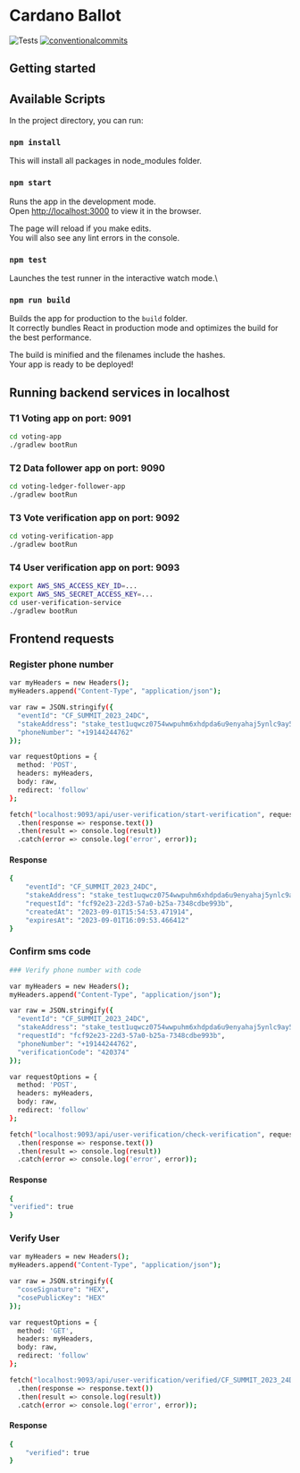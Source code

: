 # Cardano Ballot

<p align="left">
<img alt="Tests" src="https://github.com/cardano-foundation/cf-voting-app/actions/workflows/tests.yaml/badge.svg" />
<a href="https://conventionalcommits.org"><img alt="conventionalcommits" src="https://img.shields.io/badge/Conventional%20Commits-1.0.0-%23FE5196?logo=conventionalcommits" /></a>
</p>

## Getting started

## Available Scripts

In the project directory, you can run:

### `npm install`

This will install all packages in node_modules folder.

### `npm start`

Runs the app in the development mode.\
Open [http://localhost:3000](http://localhost:3000) to view it in the browser.

The page will reload if you make edits.\
You will also see any lint errors in the console.

### `npm test`

Launches the test runner in the interactive watch mode.\

### `npm run build`

Builds the app for production to the `build` folder.\
It correctly bundles React in production mode and optimizes the build for the best performance.

The build is minified and the filenames include the hashes.\
Your app is ready to be deployed!

## Running backend services in localhost

### T1 Voting app on port: 9091
```bash
cd voting-app
./gradlew bootRun
```
### T2 Data follower app on port: 9090
```bash
cd voting-ledger-follower-app
./gradlew bootRun
```
### T3 Vote verification app on port: 9092
```bash
cd voting-verification-app
./gradlew bootRun
```
### T4 User verification app on port: 9093
```bash
export AWS_SNS_ACCESS_KEY_ID=...
export AWS_SNS_SECRET_ACCESS_KEY=...
cd user-verification-service
./gradlew bootRun
```

## Frontend requests
### Register phone number
```bash
var myHeaders = new Headers();
myHeaders.append("Content-Type", "application/json");

var raw = JSON.stringify({
  "eventId": "CF_SUMMIT_2023_24DC",
  "stakeAddress": "stake_test1uqwcz0754wwpuhm6xhdpda6u9enyahaj5ynlc9ay5l4mlms4pyqyg",
  "phoneNumber": "+19144244762"
});

var requestOptions = {
  method: 'POST',
  headers: myHeaders,
  body: raw,
  redirect: 'follow'
};

fetch("localhost:9093/api/user-verification/start-verification", requestOptions)
  .then(response => response.text())
  .then(result => console.log(result))
  .catch(error => console.log('error', error));
```
#### Response
```bash
{
    "eventId": "CF_SUMMIT_2023_24DC",
    "stakeAddress": "stake_test1uqwcz0754wwpuhm6xhdpda6u9enyahaj5ynlc9ay5l4mlms4pyqyg",
    "requestId": "fcf92e23-22d3-57a0-b25a-7348cdbe993b",
    "createdAt": "2023-09-01T15:54:53.471914",
    "expiresAt": "2023-09-01T16:09:53.466412"
}
```
### Confirm sms code
```bash
### Verify phone number with code

var myHeaders = new Headers();
myHeaders.append("Content-Type", "application/json");

var raw = JSON.stringify({
  "eventId": "CF_SUMMIT_2023_24DC",
  "stakeAddress": "stake_test1uqwcz0754wwpuhm6xhdpda6u9enyahaj5ynlc9ay5l4mlms4pyqyg",
  "requestId": "fcf92e23-22d3-57a0-b25a-7348cdbe993b",
  "phoneNumber": "+19144244762",
  "verificationCode": "420374"
});

var requestOptions = {
  method: 'POST',
  headers: myHeaders,
  body: raw,
  redirect: 'follow'
};

fetch("localhost:9093/api/user-verification/check-verification", requestOptions)
  .then(response => response.text())
  .then(result => console.log(result))
  .catch(error => console.log('error', error));
```

#### Response
```bash
{
"verified": true
}
```

### Verify User
```bash
var myHeaders = new Headers();
myHeaders.append("Content-Type", "application/json");

var raw = JSON.stringify({
  "coseSignature": "HEX",
  "cosePublicKey": "HEX"
});

var requestOptions = {
  method: 'GET',
  headers: myHeaders,
  body: raw,
  redirect: 'follow'
};

fetch("localhost:9093/api/user-verification/verified/CF_SUMMIT_2023_24DC/stake_test1uqwcz0754wwpuhm6xhdpda6u9enyahaj5ynlc9ay5l4mlms4pyqyg", requestOptions)
  .then(response => response.text())
  .then(result => console.log(result))
  .catch(error => console.log('error', error));
  ```

#### Response
```bash
{
    "verified": true
}
```